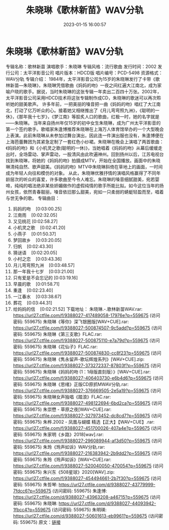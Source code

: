 ﻿---
title: 朱晓琳《歌林新苗》WAV分轨
date: 2023-01-15 16:00:57
categories: WAV车载音乐、镜像
tags: 华语中文
---
# 朱晓琳《歌林新苗》WAV分轨

专辑名称：歌林新苗
演唱歌手：朱晓琳
专辑风格：流行歌曲
发行时间：2002
发行公司：太平洋影音公司
唱片版本：HDCD版
唱片编号：PCD-5498
资源格式：WAV分轨
专辑介绍：
1984年，太平洋影音公司为15岁的朱晓琳发行了卡带《歌林新苗—朱晓琳》，朱晓琳凭借歌曲《妈妈的吻》一夜之间红遍大江南北，成为家喻户晓的歌手。据说，当时朱晓琳的这张专辑一年卖出二百四十万张。2002年，太平洋影音公司采用HDCD技术将这张专辑制作成CD，朱晓琳的歌迷可以再次聆听她的甜美歌声。
许多年前，一把美丽的嗓音把一曲《妈妈的吻》唱红了大江南北，打动了亿万听众的心。接着她又相继推出了《月儿弯弯照九洲》，《聪明的一休》，《那年我十七岁》，《梦江南》等脍炙人口的歌曲，红极一时，她的名字就是——朱晓琳。
当年来自扬州年仅15岁的初中女生朱晓琳，成为广州太平洋影音的第一个签约歌手。歌唱家朱逢博推荐朱晓琳在上海万人体育馆举办的一个大型晚会上表演。此前朱晓琳从未参加过舞台演出，因此连一件演出服也没有，朱逢博便在上海芭蕾舞团为其紧急定制了一套红色小纱裙。朱晓琳在晚会上演唱了两首歌曲：《妈妈的吻》和《小机灵之歌(聪明的一休)》，当她唱着《妈妈的吻》从幕后缓缓走出时，全场雷动、掌声雷动，一股清风由此吹遍神州。回到扬州以后，江苏电视台找到朱晓琳，将她的《妈妈的吻》拍摄成MTV，开始在全国播放。画面中的朱晓琳清纯自然、歌声甜美。《妈妈的吻》MTV中朱晓琳斜倚在草地上的画面，一时间成为年轻人向往和模仿的对象。
从此，朱晓琳优雅抒情的演唱风格赢得了不同年龄层次的听众的喜爱，许多歌曲至今令人难忘。朱晓琳的嗓音细腻甜美，宛若婴啼，纯纯的唱法绝非某些娇媚做作的虚假纯情的歌手所能比拟。如今这位当年的扬州女孩，依然青春靓丽，嗓音依旧那么甜美，宛如一只柔弱的蜻蜓轻盈而至，唱着与世无争的歌。
专辑曲目：
01. 妈妈的吻    [0:03:00.25]
02. 江南雨    [0:02:32.05]
03. 又见桃花
[0:02:58.27]
04. 小机灵之歌    [0:02:41.20]
05. 小燕子    [0:01:50.37]
06. 梦回故乡    [0:03:20.05]
07. 归帆    [0:02:43.30]
08. 猜谜语    [0:02:20.05]
09. 小村之恋    [0:03:43.36]
10. 月儿弯弯照九洲    [0:03:48.57]
11. 那一年我十七岁    [0:03:21.00]
12. 只有爱是不会忘记的
[0:03:19.16]
13. 早晨的歌    [0:01:58.71]
14. 重逢    [0:02:23.40]
15. 一江春水    [0:03:38.67]
16. 葬花    [0:03:44.31]
17. 给妈妈的信    [0:02:21.52]
下载地址：
朱晓琳.-.歌林新苗WAV.rar: https://url27.ctfile.com/f/9388027-417489058-17976e?p=559675
(访问密码: 559675)
朱晓琳《等你》深飞银圈版[WAV+CUE].rar: https://url27.ctfile.com/f/9388027-500874507-9c5add?p=559675
(访问密码: 559675)
朱晓琳《第三支歌》FLAC.rar: https://url27.ctfile.com/f/9388027-500875110-e7a79d?p=559675
(访问密码: 559675)
朱晓琳《花仙子》FLAC.rar: https://url27.ctfile.com/f/9388027-500874830-cc8f23?p=559675
(访问密码: 559675)
朱晓琳《隽永留声-歌坛辉煌系列》[WAV+CUE].zip: https://url27.ctfile.com/f/9388027-373272337-87803f?p=559675
(访问密码: 559675)
朱晓琳《妈妈的吻 (1：1母版直刻版）》[WAV+CUE].rar: https://url27.ctfile.com/f/9388027-406403730-e6b4d6?p=559675
(访问密码: 559675)
朱晓琳《思绪》正版CD原抓MWAV分轨.rar: https://url27.ctfile.com/f/9388027-376669505-2e5a19?p=559675
(访问密码: 559675)
朱晓琳女声独唱《踏浪》FLAC.rar: https://url27.ctfile.com/f/9388027-498122694-6bd2ca?p=559675
(访问密码: 559675)
朱崇懋 - 草原之夜[WAV+CUE].rar: https://url27.ctfile.com/f/9388027-327973452-dc8cd7?p=559675
(访问密码: 559675)
朱桦.2002 - 凤凰与蝴蝶 精选【正大】【WAV+CUE】.rar: https://url27.ctfile.com/f/9388027-451700026-407a4e?p=559675
(访问密码: 559675)
朱家明《乡路》2018[wav].rar: https://url27.ctfile.com/f/9388027-296089944-af3d50?p=559675
(访问密码: 559675)
朱玲《玲声如诉》WAV分轨.rar: https://url27.ctfile.com/f/9388027-216383942-2b9dd2?p=559675
(访问密码: 559675)
朱玲《玲声如诉》[WAV+CUE].rar: https://url27.ctfile.com/f/9388027-520040050-470054?p=559675
(访问密码: 559675)
朱兴东《508星球》2020[WAV].zip: https://url27.ctfile.com/f/9388027-454494661-2b7f30?p=559675
(访问密码: 559675)
朱哲琴: https://url27.ctfile.com/d/9388027-43779999-7fdcc6?p=559675
(访问密码: 559675)
朱逢博: https://url27.ctfile.com/d/9388027-43963208-a46715?p=559675
(访问密码: 559675)
朱晓琳: https://url27.ctfile.com/d/9388027-44093942-1fbcc4?p=559675
(访问密码: 559675)
朱明瑛: https://url27.ctfile.com/d/9388027-50601613-eb9961?p=559675
(访问密码: 559675)
原文：[链接](https://blog.sina.com.cn/s/blog_1647c7e76010310p0.html)